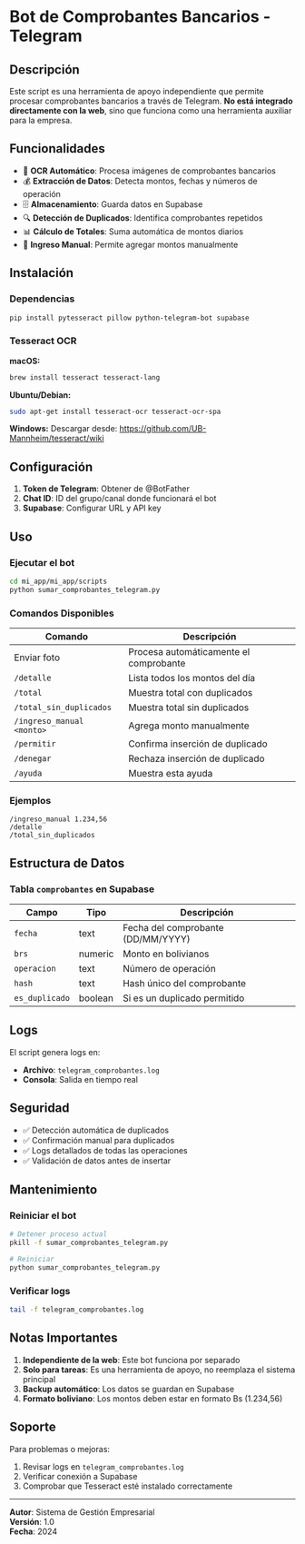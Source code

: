 # Bot de Comprobantes Bancarios - Telegram

## Descripción

Este script es una herramienta de apoyo independiente que permite procesar comprobantes bancarios a través de Telegram. **No está integrado directamente con la web**, sino que funciona como una herramienta auxiliar para la empresa.

## Funcionalidades

- 📸 **OCR Automático**: Procesa imágenes de comprobantes bancarios
- 💰 **Extracción de Datos**: Detecta montos, fechas y números de operación
- 🗄️ **Almacenamiento**: Guarda datos en Supabase
- 🔍 **Detección de Duplicados**: Identifica comprobantes repetidos
- 📊 **Cálculo de Totales**: Suma automática de montos diarios
- 📝 **Ingreso Manual**: Permite agregar montos manualmente

## Instalación

### Dependencias

```bash
pip install pytesseract pillow python-telegram-bot supabase
```

### Tesseract OCR

**macOS:**
```bash
brew install tesseract tesseract-lang
```

**Ubuntu/Debian:**
```bash
sudo apt-get install tesseract-ocr tesseract-ocr-spa
```

**Windows:**
Descargar desde: https://github.com/UB-Mannheim/tesseract/wiki

## Configuración

1. **Token de Telegram**: Obtener de @BotFather
2. **Chat ID**: ID del grupo/canal donde funcionará el bot
3. **Supabase**: Configurar URL y API key

## Uso

### Ejecutar el bot

```bash
cd mi_app/mi_app/scripts
python sumar_comprobantes_telegram.py
```

### Comandos Disponibles

| Comando | Descripción |
|---------|-------------|
| Enviar foto | Procesa automáticamente el comprobante |
| `/detalle` | Lista todos los montos del día |
| `/total` | Muestra total con duplicados |
| `/total_sin_duplicados` | Muestra total sin duplicados |
| `/ingreso_manual <monto>` | Agrega monto manualmente |
| `/permitir` | Confirma inserción de duplicado |
| `/denegar` | Rechaza inserción de duplicado |
| `/ayuda` | Muestra esta ayuda |

### Ejemplos

```
/ingreso_manual 1.234,56
/detalle
/total_sin_duplicados
```

## Estructura de Datos

### Tabla `comprobantes` en Supabase

| Campo | Tipo | Descripción |
|-------|------|-------------|
| `fecha` | text | Fecha del comprobante (DD/MM/YYYY) |
| `brs` | numeric | Monto en bolivianos |
| `operacion` | text | Número de operación |
| `hash` | text | Hash único del comprobante |
| `es_duplicado` | boolean | Si es un duplicado permitido |

## Logs

El script genera logs en:
- **Archivo**: `telegram_comprobantes.log`
- **Consola**: Salida en tiempo real

## Seguridad

- ✅ Detección automática de duplicados
- ✅ Confirmación manual para duplicados
- ✅ Logs detallados de todas las operaciones
- ✅ Validación de datos antes de insertar

## Mantenimiento

### Reiniciar el bot
```bash
# Detener proceso actual
pkill -f sumar_comprobantes_telegram.py

# Reiniciar
python sumar_comprobantes_telegram.py
```

### Verificar logs
```bash
tail -f telegram_comprobantes.log
```

## Notas Importantes

1. **Independiente de la web**: Este bot funciona por separado
2. **Solo para tareas**: Es una herramienta de apoyo, no reemplaza el sistema principal
3. **Backup automático**: Los datos se guardan en Supabase
4. **Formato boliviano**: Los montos deben estar en formato Bs (1.234,56)

## Soporte

Para problemas o mejoras:
1. Revisar logs en `telegram_comprobantes.log`
2. Verificar conexión a Supabase
3. Comprobar que Tesseract esté instalado correctamente

---

**Autor**: Sistema de Gestión Empresarial  
**Versión**: 1.0  
**Fecha**: 2024 